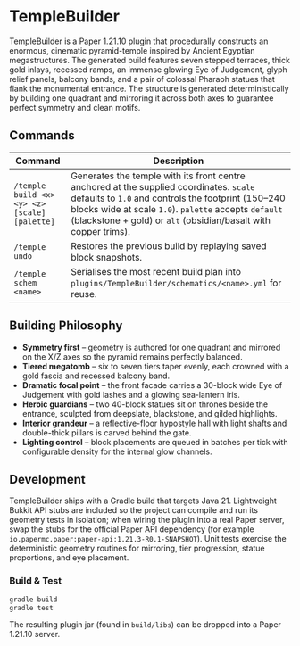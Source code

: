 # TempleBuilder

TempleBuilder is a Paper 1.21.10 plugin that procedurally constructs an enormous, cinematic pyramid-temple inspired by Ancient Egyptian megastructures. The generated build features seven stepped terraces, thick gold inlays, recessed ramps, an immense glowing Eye of Judgement, glyph relief panels, balcony bands, and a pair of colossal Pharaoh statues that flank the monumental entrance. The structure is generated deterministically by building one quadrant and mirroring it across both axes to guarantee perfect symmetry and clean motifs.

## Commands

| Command | Description |
|---------|-------------|
| `/temple build <x> <y> <z> [scale] [palette]` | Generates the temple with its front centre anchored at the supplied coordinates. `scale` defaults to `1.0` and controls the footprint (150–240 blocks wide at scale `1.0`). `palette` accepts `default` (blackstone + gold) or `alt` (obsidian/basalt with copper trims). |
| `/temple undo` | Restores the previous build by replaying saved block snapshots. |
| `/temple schem <name>` | Serialises the most recent build plan into `plugins/TempleBuilder/schematics/<name>.yml` for reuse. |

## Building Philosophy

* **Symmetry first** – geometry is authored for one quadrant and mirrored on the X/Z axes so the pyramid remains perfectly balanced.
* **Tiered megatomb** – six to seven tiers taper evenly, each crowned with a gold fascia and recessed balcony band.
* **Dramatic focal point** – the front facade carries a 30-block wide Eye of Judgement with gold lashes and a glowing sea-lantern iris.
* **Heroic guardians** – two 40-block statues sit on thrones beside the entrance, sculpted from deepslate, blackstone, and gilded highlights.
* **Interior grandeur** – a reflective-floor hypostyle hall with light shafts and double-thick pillars is carved behind the gate.
* **Lighting control** – block placements are queued in batches per tick with configurable density for the internal glow channels.

## Development

TempleBuilder ships with a Gradle build that targets Java 21. Lightweight Bukkit API stubs are included so the project can compile and run its geometry tests in isolation; when wiring the plugin into a real Paper server, swap the stubs for the official Paper API dependency (for example `io.papermc.paper:paper-api:1.21.3-R0.1-SNAPSHOT`). Unit tests exercise the deterministic geometry routines for mirroring, tier progression, statue proportions, and eye placement.

### Build & Test

```bash
gradle build
gradle test
```

The resulting plugin jar (found in `build/libs`) can be dropped into a Paper 1.21.10 server.
